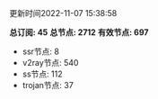 更新时间2022-11-07 15:38:58

**总订阅: 45**
**总节点: 2712**
**有效节点: 697**
- ssr节点: 8
- v2ray节点: 540
- ss节点: 112
- trojan节点: 37
